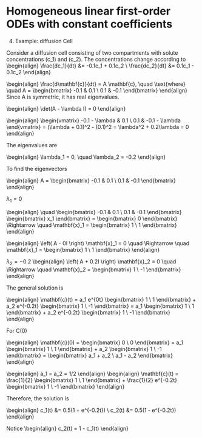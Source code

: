 # Homogeneous linear first-order ODEs with constant coefficients

4. Example: diffusion Cell

Consider a diffusion cell consisting of two compartments with solute concentrations (c_1) and (c_2).
The concentrations change according to
\begin{align}
\frac{dc_1}{dt} &= -0.1c_1 + 0.1c_2 \\
\frac{dc_2}{dt} &= 0.1c_1 - 0.1c_2
\end{align}

\begin{align}
\frac{d\mathbf{c}}{dt} = A \mathbf{c}, \quad \text{where} \quad A = \begin{bmatrix} -0.1 & 0.1 \\ 0.1 & -0.1 \end{bmatrix}
\end{align}
Since A is symmetric, it has real eigenvalues.

\begin{align}
\det(A - \lambda I) = 0
\end{align}

\begin{align}
\begin{vmatrix} -0.1 - \lambda & 0.1 \\ 0.1 & -0.1 - \lambda \end{vmatrix} = (\lambda + 0.1)^2 - (0.1)^2 = \lambda^2 + 0.2\lambda = 0
\end{align}

The eigenvalues are

\begin{align}
\lambda_1 = 0, \quad \lambda_2 = -0.2
\end{align}

To find the eigenvectors 

\begin{align}
A = \begin{bmatrix} -0.1 & 0.1 \\ 0.1 & -0.1 \end{bmatrix}
\end{align}

$\lambda_1 = 0$

\begin{align}
\quad \begin{bmatrix} -0.1 & 0.1 \\ 0.1 & -0.1 \end{bmatrix} \begin{bmatrix} x_1  \end{bmatrix} = \begin{bmatrix} 0 \end{bmatrix} \Rightarrow \quad \mathbf{x}_1 = \begin{bmatrix} 1 \\ 1 \end{bmatrix}
\end{align}

\begin{align}
\left( A - 0I \right) \mathbf{x}_1 = 0 \quad \Rightarrow \quad \mathbf{x}_1 = \begin{bmatrix} 1 \\ 1 \end{bmatrix}
\end{align}

$\lambda_2 = -0.2$
\begin{align}
\left( A + 0.2I \right) \mathbf{x}_2 = 0 \quad \Rightarrow \quad \mathbf{x}_2 = \begin{bmatrix} 1 \\ -1 \end{bmatrix}
\end{align}

The general solution is

\begin{align}
\mathbf{c}(t) = a_1 e^{0t} \begin{bmatrix} 1 \\ 1 \end{bmatrix} + a_2 e^{-0.2t} \begin{bmatrix} 1 \\ -1 \end{bmatrix}
= a_1 \begin{bmatrix} 1 \\ 1 \end{bmatrix} + a_2 e^{-0.2t} \begin{bmatrix} 1 \\ -1 \end{bmatrix}
\end{align}

For C(0)

\begin{align}
\mathbf{c}(0) = \begin{bmatrix} 0 \\ 0 \end{bmatrix}
= a_1 \begin{bmatrix} 1 \\ 1 \end{bmatrix} + a_2 \begin{bmatrix} 1 \\ -1 \end{bmatrix}
= \begin{bmatrix} a_1 + a_2 \\ a_1 - a_2 \end{bmatrix}
\end{align}

\begin{align}
a_1 = a_2 = 1/2
\end{align}
\begin{align}
\mathbf{c}(t) = \frac{1}{2} \begin{bmatrix} 1 \\ 1 \end{bmatrix} + \frac{1}{2} e^{-0.2t} \begin{bmatrix} 1 \\ -1 \end{bmatrix}
\end{align}

Therefore, the solution is 

\begin{align}
c_1(t) &= 0.5(1 + e^{-0.2t}) \\ 
c_2(t) &= 0.5(1 - e^{-0.2t})
\end{align}

Notice 
\begin{align}
c_2(t) = 1 - c_1(t)
\end{align}